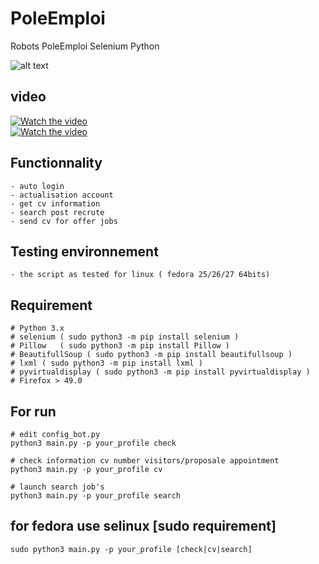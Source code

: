 # PoleEmploi
Robots PoleEmploi Selenium Python  

![alt text](http://alloemploi.fr/img/logo-pole-emploi.png)  

## video 
[![Watch the video](http://img.youtube.com/vi/KfOyb2EXQnY/0.jpg)](https://youtu.be/KfOyb2EXQnY)  
[![Watch the video](http://img.youtube.com/vi/uXtCLqZzZvU/0.jpg)](https://youtu.be/uXtCLqZzZvU)


## Functionnality
```
- auto login
- actualisation account
- get cv information
- search post recrute
- send cv for offer jobs
```

## Testing environnement
```
- the script as tested for linux ( fedora 25/26/27 64bits)
```


## Requirement
```
# Python 3.x
# selenium ( sudo python3 -m pip install selenium )
# Pillow   ( sudo python3 -m pip install Pillow )
# BeautifullSoup ( sudo python3 -m pip install beautifullsoup )
# lxml ( sudo python3 -m pip install lxml ) 
# pyvirtualdisplay ( sudo python3 -m pip install pyvirtualdisplay )
# Firefox > 49.0
```

## For run
```
# edit config_bot.py
python3 main.py -p your_profile check

# check information cv number visitors/proposale appointment 
python3 main.py -p your_profile cv

# launch search job's
python3 main.py -p your_profile search
```

## for fedora use selinux [sudo requirement]
```
sudo python3 main.py -p your_profile [check|cv|search]
```


